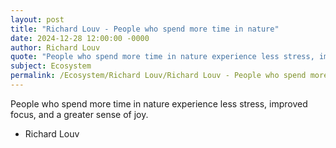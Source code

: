 ```yaml
---
layout: post
title: "Richard Louv - People who spend more time in nature"
date: 2024-12-28 12:00:00 -0000
author: Richard Louv
quote: "People who spend more time in nature experience less stress, improved focus, and a greater sense of joy."
subject: Ecosystem
permalink: /Ecosystem/Richard Louv/Richard Louv - People who spend more time in nature
---
```


People who spend more time in nature experience less stress, improved focus, and a greater sense of joy.

- Richard Louv
